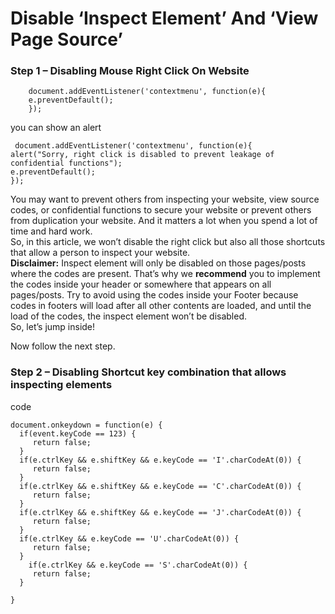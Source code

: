 ﻿# Disable ‘Inspect Element’ And ‘View Page Source’
### Step 1 – Disabling Mouse Right Click On Website

        document.addEventListener('contextmenu', function(e){
	    e.preventDefault();
	    });
you can show an alert

   

     document.addEventListener('contextmenu', function(e){
    alert("Sorry, right click is disabled to prevent leakage of 			confidential functions");
    e.preventDefault();
    });

  
You may want to prevent others from inspecting your website, view source codes, or confidential functions to secure your website or prevent others from duplication your website. And it matters a lot when you spend a lot of time and hard work.  
So, in this article, we won’t disable the right click but also all those shortcuts that allow a person to inspect your website.  
**Disclaimer:** Inspect element will only be disabled on those pages/posts where the codes are present. That’s why we  **recommend**  you to implement the codes inside your header or somewhere that appears on all pages/posts. Try to avoid using the codes inside your Footer because codes in footers will load after all other contents are loaded, and until the load of the codes, the inspect element won’t be disabled.  
So, let’s jump inside!



Now follow the next step.

### Step 2 – Disabling Shortcut key combination that allows inspecting elements



code

    document.onkeydown = function(e) {
      if(event.keyCode == 123) {
         return false;
      }
      if(e.ctrlKey && e.shiftKey && e.keyCode == 'I'.charCodeAt(0)) {
         return false;
      }
      if(e.ctrlKey && e.shiftKey && e.keyCode == 'C'.charCodeAt(0)) {
         return false;
      }
      if(e.ctrlKey && e.shiftKey && e.keyCode == 'J'.charCodeAt(0)) {
         return false;
      }
      if(e.ctrlKey && e.keyCode == 'U'.charCodeAt(0)) {
         return false;
      }
        if(e.ctrlKey && e.keyCode == 'S'.charCodeAt(0)) {
         return false;
      }

    }
